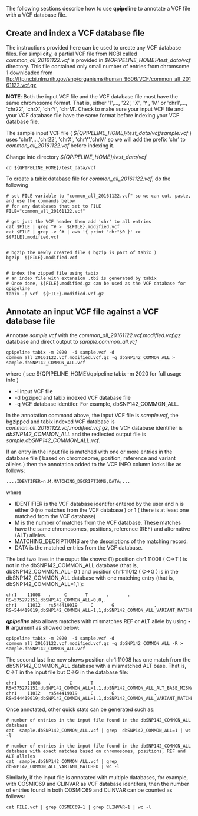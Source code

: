 

The following sections describe how to use **qpipeline** to annotate a VCF file with a VCF database file.

## Create and index a VCF database file 

The instructions provided here can be used to create any VCF database files.  For simplicity, a partial VCF file from NCBI called _common_all_20161122.vcf_ is provided in _${QPIPELINE_HOME}/test_data/vcf_ directory.  This file contained only small number of entries from chromsome 1 downloaded from ftp://ftp.ncbi.nlm.nih.gov/snp/organisms/human_9606/VCF/common_all_20161122.vcf.gz

**NOTE**: Both the input VCF file and the VCF database file must have the same chromosome format. 
That is, either '1',..., '22', 'X', 'Y', 'M' or 'chr1',..., 'chr22', 'chrX', 'chrY', 'chrM'.  Check to make sure your input VCF file and your VCF database file have the same format before indexing your VCF database file.

The sample input VCF file ( _${QPIPELINE_HOME}/test_data/vcf/sample.vcf_ ) uses 'chr1',...,'chr22', 'chrX', 'chrY','chrM' so we will add the prefix 'chr' to _common_all_20161122.vcf_ before indexing it.

Change into directory _${QPIPELINE_HOME}/test_data/vcf_  

```
cd ${QPIPELINE_HOME}/test_data/vcf
```

To create a tabix database file for _common_all_20161122.vcf_, do the following

```
# set FILE variable to "common_all_20161122.vcf" so we can cut, paste, and use the commands below
# for any databases that set to FILE 
FILE="common_all_20161122.vcf"

# get just the VCF header then add 'chr' to all entries
cat $FILE | grep ^# >  ${FILE}.modified.vcf
cat $FILE | grep -v ^# | awk '{ print "chr"$0 }' >> ${FILE}.modified.vcf


# bgzip the newly created file ( bgzip is part of tabix )
bgzip  ${FILE}.modified.vcf


# index the zipped file using tabix
# an index file with extension .tbi is generated by tabix
# Once done, ${FILE}.modified.gz can be used as the VCF database for qpipeline
tabix -p vcf  ${FILE}.modified.vcf.gz 
```


## Annotate an input VCF file against a VCF database file

Annotate _sample.vcf_ with the _common_all_20161122.vcf.modified.vcf.gz_ database and direct output to _sample.common_all.vcf_
```
qpipeline tabix -m 2020  -i sample.vcf -d common_all_20161122.vcf.modified.vcf.gz -q dbSNP142_COMMON_ALL > sample.dbSNP142_COMMON_ALL.vcf 
```
where ( see ${QPIPELINE_HOME}/qpipeline tabix -m 2020 for full usage info )
* -i input VCF file 
* -d bgziped and tabix indexed VCF database file 
* -q VCF database identifer.  For example, dbSNP142_COMMON_ALL.

In the annotation command above, the input VCF file is _sample.vcf_, the bgzipped and tabix indexed VCF database is _common_all_20161122.vcf.modified.vcf.gz_, the VCF database identifier is _dbSNP142_COMMON_ALL_ and the rediected output file is _sample.dbSNP142_COMMON_ALL.vcf_.

If an entry in the input file is matched with one or more entries in the database file ( based on chromosome, position, reference and variant alleles ) then the annotation added to the VCF INFO column looks like as follows:

```
...;IDENTIFER=n,M,MATCHING_DECRIPTIONS,DATA;...
```
where 

* IDENTIFIER is the VCF database identifer entered by the user and n is either 0 (no matches from the VCF database ) or 1 ( there is at least one matched from the VCF database)
* M is the number of matches from the VCF database.   These matches have the same chromosomes, positions, reference (REF) and alternative  (ALT) alleles.
* MATCHING_DECRIPTIONS are the descriptions of the matching record.
* DATA is the matched entries from the VCF database.

The last two lines in the ouput file shows: (1) position chr1:11008 ( C->T ) is not in the dbSNP142_COMMON_ALL database (that is, dbSNP142_COMMON_ALL=0 ) and position chr1:11012 ( C->G ) is in the dbSNP142_COMMON_ALL database with one matching entry (that is, dbSNP142_COMMON_ALL=1,1 ): 
```
chr1    11008   .     C       T       .       .       RS=575272151;dbSNP142_COMMON_ALL=0,0,.
chr1    11012   rs544419019     C       G       .       .       RS=544419019;dbSNP142_COMMON_ALL=1,1,dbSNP142_COMMON_ALL_VARIANT_MATCHED�chr1�11012�rs544419019�C�G�.�.�RS=544419019;RSPOS=11012;dbSNPBuildID=142;SSR=0;SAO=0;VP=0x050000020005150024000100;GENEINFO=DDX11L1:100287102;WGT=1;VC=SNV;R5;ASP;VLD;G5;KGPhase3;CAF=0.9119,0.08806;COMMON=1�
```
***qpipeline*** also allows matches with mismatches REF or ALT allele by using **-R** argument as showed below:
```
qpipeline tabix -m 2020  -i sample.vcf -d common_all_20161122.vcf.modified.vcf.gz -q dbSNP142_COMMON_ALL -R > sample.dbSNP142_COMMON_ALL.vcf 
```

The second last line now shows position chr1:11008 has one match from the dbSNP142_COMMON_ALL database with a mismatched ALT base.  That is, C->T in the input file but C->G in the database file:
```
chr1    11008   .       C       T       .       .       RS=575272151;dbSNP142_COMMON_ALL=1,1,dbSNP142_COMMON_ALL_ALT_BASE_MISMATCHED�chr1�11008�rs575272151�C�G�.�.�RS=575272151;RSPOS=11008;dbSNPBuildID=142;SSR=0;SAO=0;VP=0x050000020005150024000100;GENEINFO=DDX11L1:100287102;WGT=1;VC=SNV;R5;ASP;VLD;G5;KGPhase3;CAF=0.9119,0.08806;COMMON=1�
chr1    11012   rs544419019     C       G       .       .       RS=544419019;dbSNP142_COMMON_ALL=1,1,dbSNP142_COMMON_ALL_VARIANT_MATCHED�chr1�11012�rs544419019�C�G�.�.�RS=544419019;RSPOS=11012;dbSNPBuildID=142;SSR=0;SAO=0;VP=0x050000020005150024000100;GENEINFO=DDX11L1:100287102;WGT=1;VC=SNV;R5;ASP;VLD;G5;KGPhase3;CAF=0.9119,0.08806;COMMON=1�
```
Once annotated, other quick stats can be generated such as:
```
# number of entries in the input file found in the dbSNP142_COMMON_ALL database 
cat  sample.dbSNP142_COMMON_ALL.vcf | grep  dbSNP142_COMMON_ALL=1 | wc -l 

# number of entries in the input file found in the dbSNP142_COMMON_ALL database with exact matches based on chromosomes, positions, REF and ALT alleles
cat  sample.dbSNP142_COMMON_ALL.vcf | grep  dbSNP142_COMMON_ALL_VARIANT_MATCHED | wc -l 
```
Similarly, if the input file is annotated with multiple databases, for example, with COSMIC69 and CLINVAR as VCF database identifers, then the number of entries found in both COSMIC69 and CLINVAR can be counted as follows:
```
cat FILE.vcf | grep COSMIC69=1 | grep CLINVAR=1 | wc -l
```
